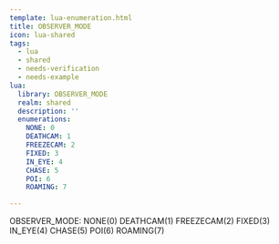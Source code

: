 ```yaml
---
template: lua-enumeration.html
title: OBSERVER_MODE
icon: lua-shared
tags:
  - lua
  - shared
  - needs-verification
  - needs-example
lua:
  library: OBSERVER_MODE
  realm: shared
  description: ''
  enumerations:
    NONE: 0
    DEATHCAM: 1
    FREEZECAM: 2
    FIXED: 3
    IN_EYE: 4
    CHASE: 5
    POI: 6
    ROAMING: 7

---
```


<div class="lua__search__keywords">
OBSERVER_MODE: NONE(0) DEATHCAM(1) FREEZECAM(2) FIXED(3) IN_EYE(4) CHASE(5) POI(6) ROAMING(7)
</div>
